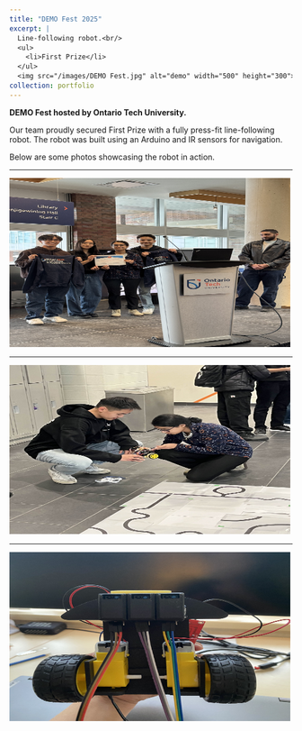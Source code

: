 ```yaml
---
title: "DEMO Fest 2025"
excerpt: |
  Line-following robot.<br/>
  <ul>
    <li>First Prize</li>
  </ul>
  <img src="/images/DEMO Fest.jpg" alt="demo" width="500" height="300">
collection: portfolio
---
```



**DEMO Fest hosted by Ontario Tech University.**

Our team proudly secured First Prize with a fully press-fit line-following robot.
The robot was built using an Arduino and IR sensors for navigation.

Below are some photos showcasing the robot in action.

---

<img src="/images/DEMO2.JPEG" alt="DEMO2" width="500" height="300">

---

<img src="/images/DEMO3.JPG" alt="DEMO3" width="500" height="300">

---

<img src="/images/DEMO1.jpg" alt="DEMO1" width="500" height="300">
